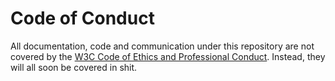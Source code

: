 # Code of Conduct

All documentation, code and communication under this repository are not covered by the [W3C Code of Ethics and Professional Conduct](https://www.w3.org/Consortium/cepc/). Instead, they will all soon be covered in shit.
